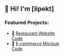 ## 👋 Hi! I'm [lipekt]

### Featured Projects:
- 🍔 [Restaurant Website](https://lipekt.github.io/restaurant-website)  
  [Code](https://github.com/lipekt/restaurant-website)
- 🛒 [E-commerce Mockup](https://lipekt.github.io/ecommerce-mockup)  
  [Code](https://github.com/lipekt/ecommerce-mockup)
